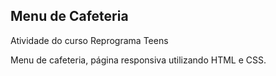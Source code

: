 ## Menu de Cafeteria

Atividade do curso Reprograma Teens

Menu de cafeteria, página responsiva utilizando HTML e CSS.